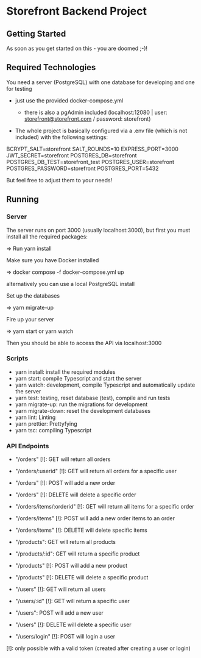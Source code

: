 # Storefront Backend Project

## Getting Started

As soon as you get started on this - you are doomed ;-)!

## Required Technologies

You need a server (PostgreSQL) with one database for developing and one for testing

- just use the provided docker-compose.yml

  - there is also a pgAdmin included (localhost:12080 | user: storefront@storefront.com / password: storefront)

- The whole project is basically configured via a .env file (which is not included) with the following settings:

BCRYPT_SALT=storefront
SALT_ROUNDS=10
EXPRESS_PORT=3000
JWT_SECRET=storefront
POSTGRES_DB=storefront
POSTGRES_DB_TEST=storefront_test
POSTGRES_USER=storefront
POSTGRES_PASSWORD=storefront
POSTGRES_PORT=5432

But feel free to adjust them to your needs!


## Running

### Server

The server runs on port 3000 (usually localhost:3000), but first you must install all the required packages:

=> Run yarn install

Make sure you have Docker installed

=> docker compose -f docker-compose.yml up

alternatively you can use a local PostgreSQL install

Set up the databases

=> yarn migrate-up

Fire up your server

=> yarn start or yarn watch

Then you should be able to access the API via localhost:3000

### Scripts

- yarn install: install the required modules
- yarn start: compile Typescript and start the server
- yarn watch: development, compile Typescript and automatically update the server
- yarn test: testing, reset database (test), compile and run tests
- yarn migrate-up: run the migrations for development
- yarn migrate-down: reset the development databases
- yarn lint: Linting
- yarn prettier: Prettyfying
- yarn tsc: compiling Typescript


### API Endpoints

- "/orders" [!]: GET will return all orders
- "/orders/:userid" [!]: GET will return all orders for a specific user
- "/orders" [!]: POST will add a new order
- "/orders" [!]: DELETE will delete a specific order
- "/orders/items/:orderid" [!]: GET will return all items for a specific order
- "/orders/items" [!]: POST will add a new order items to an order
- "/orders/items" [!]: DELETE will delete specific items

- "/products": GET will return all products
- "/products/:id": GET will return a specific product
- "/products" [!]: POST will add a new product
- "/products" [!]: DELETE will delete a specific product

- "/users" [!]: GET will return all users
- "/users/:id"  [!]: GET will return a specific user
- "/users": POST will add a new user
- "/users" [!]: DELETE will delete a specific user
- "/users/login" [!]: POST will login a user

[!]: only possible with a valid token (created after creating a user or login)
